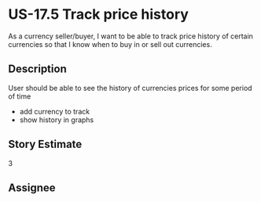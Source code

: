# US-17.5 Track price history
As a currency seller/buyer, I want to be able to track price history of certain currencies so that I know when to buy in or sell out currencies.


## Description
User should be able to see the history of currencies prices for some period of time
* add currency to track
* show history in graphs


## Story Estimate
3


## Assignee